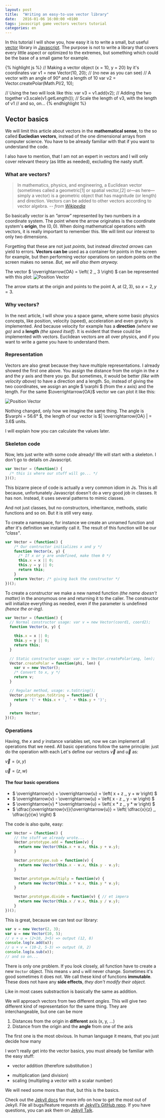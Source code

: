 ```yaml
---
layout: post
title:  "Writing an easy-to-use vector library"
date:   2016-01-06 16:00:00 +0100
tags: javascript game vectors vectors tutorial
categories: en
---
```

In this tutorial I will show you, how easy it is to write a small, but useful
[vector][vector] library in [Javascript][js]. The purpose is
not to write a library that covers every little aspect or
optimized to the extremes, but something which could be
the base of a small game for example.

{% highlight js %}
// Making a vector object (x = 10, y = 20) by it's coordinates
var v1 = new Vector(10, 20);    // (no new as you can see)
// A vector with an angle of 90° and a length of 10
var v2 = Vector.createPolar(Math.PI/2, 10);

// Using the two will look like this:
var v3 = v1.add(v2);      // Adding the two together
v3.scale(v1.getLength()); // Scale the length of v3, with the length of v1
// and so, on...
{% endhighlight %}
<!--more-->

## Vector basics

We will limit this article about vectors in the **mathematical sense**, to the so called
**Eucledian vectors**, instead of the one dimensional arrays from computer science. You
have to be already familiar with that if you want to understand the code.

I also have to mention, that I am not an expert in vectors and I will only cover
relevant theory (as little as needed), excluding the nasty stuff.

### What are vectors?
> In mathematics, physics, and engineering, a Euclidean vector (sometimes called a geometric[1] or spatial vector,[2] or—as here—simply a vector) is a geometric object that has magnitude (or length) and direction. Vectors can be added to other vectors according to vector algebra.
> -- <cite>from [Wikipedia][evector]</cite>

So basically vector is an _"arrow"_ represented by two numbers in a coordinate system.
The point where the arrow originates is the coordinate system's **origin**, the $\left( 0 ,\, 0 \right)$.
When doing mathematical operations with vectors, it is really important to remember this. We will limit our interest
to only two dimensions.

Forgetting that these are not just _points_, but instead _directed arrows_ can yield to errors.
**Vectors can be** used as a container for points in the screen for example, but then performing vector operations on
random points on the screen makes no sense. _But, we will also them anyway._

The vector $ \overrightarrow{OA} = \left( 2 ,\, 3 \right) $ can be represented with this plot:
![Position Vector](/public/Position_vector.svg)

The arrow starts at the origin and points to the point A, at $\left( 2 ,\, 3 \right)$, so $x = 2, y = 3$.

### Why vectors?

In the next article, I will show you a space game, where some basic physics concepts, like position,
velocity (speed), acceleration and even gravity is implemented. And because velocity for example has
a **direction** _(where we go)_ and a **length** _(the speed itself)_. It is evident that these could be implemented with vectors. Euclidean vectors are all over physics, and if you want to write a game you have to understand them.

### Representation

Vectors are also great because they have multiple representations. I already showed the first one above. You assign
the distance from the origin in the $x$ and the $y$ axis and there you go. But sometimes, it would be better
_(like with velocity above)_ to have a direction and a length. So, instead of giving the two coordinates, we assign
an angle $ \varphi $ (from the $x$ axis) and the length. For the same $\overrightarrow{OA}$ vector we can plot it like this:

![Position Vector](/public/Position_vector2.svg)

Nothing changed, only how we imagine the same thing. The angle is $\varphi = 56.6° $, the length of our vector is
$| \overrightarrow{OA} | = 3.6$ units.

I will explain how you can calculate the values later.  

### Skeleton code

Now, lets just write with some code already! We will start with a skeleton. I don't go to details on Javascript.

``` js
var Vector = (function() {
  /* this is where our stuff will go... */
})();
```
This bizarre piece of code is actually a very common idiom in Js. This is all because, unfortunately Javascript doesn't do a very good job in classes. It has non. Instead, it uses several patterns to mimic classes.

And not just classes, but no constructors, inheritance, methods, static functions and so on. But it is still very easy.

To create a namespace, for instance we create an unnamed function and after it's definition we instantly call it. The result of this function will be our *"class"*.

``` js
var Vector = (function() {
    /* Our contructor initializes x and y */
    function Vector(x, y) {
      /* If x or y are undefined, make them 0 */
      this.x = x || 0;
      this.y = y || 0;
      return this;
    }
    return Vector; /* giving back the constructor */
})();
```

To create a constructor we make a new named function *(the name doesn't matter)* in the anonymous one and returning it to the caller. The constructor will initialize everything as needed, even if the parameter is undefined *(hence the or-ing)*.

``` js
var Vector = (function() {
  // Normal constructor usage: var v = new Vector(coord1, coord2);
  function Vector(x, y) {

    this.x = x || 0;
    this.y = y || 0;
    return this;
  }

  // Static constructor usage: var v = Vector.createPolar(ang, len);
  Vector.createPolar = function(phi, len) {
    var v = new Vector();
    /* Convert to x, y */
    return v;
  }

  // Regular method, usage: v.toString();
  Vector.prototype.toString = function() {
    return '(' + this.x + ', ' + this.y + ')';
  }

  return Vector;
})();
```

### Operations

Having, the $x$ and $y$ instance variables set, now we can implement all operations that we need.
All basic operations follow the same principle: just do the operation with each
Let's define our vectors $\overrightarrow{v}$ and $\overrightarrow{u}$ as:

$\overrightarrow{v} = \left( x ,\, y \right)$

$\overrightarrow{u} = \left( z ,\, w \right)$

#### The four basic operations
* $ \overrightarrow{v} + \overrightarrow{u} = \left( x + z ,\, y + w \right) $
* $ \overrightarrow{v} - \overrightarrow{u} = \left( x - z ,\, y - w \right) $
* $ \overrightarrow{v} * \overrightarrow{u} = \left( x * z ,\, y * w \right) $
* $ \dfrac{\overrightarrow{v}}{\overrightarrow{u}} = \left( \dfrac{x}{z} ,\, \dfrac{y}{w} \right) $

The code is also quite, easy:

``` js
var Vector = (function() {
    // the stuff we already wrote...
    Vector.prototype.add = function(v) {
      return new Vector(this.x + v.x, this.y + v.y);
    }

    Vector.prototype.sub = function(v) {
      return new Vector(this.x - v.x, this.y - v.y);
    }

    Vector.prototype.multiply = function(v) {
      return new Vector(this.x * v.x, this.y * v.y);
    }

    Vector.prototype.divide = function(v) { // et impera
      return new Vector(this.x / v.x, this.y / v.y);
    }
})();
```
This is great, because we can test our library:

``` js
var v = new Vector(2, 3);
var u = new Vector(10, 5);
// v + u = (2+10, 3+5) => output (12, 8)
console.log(v.add(u));
// u + v = (10-2, 5-3) => output (8, 2)
console.log(u.sub(v));
// and so on...
```
There is only one problem. If you look closely, all function have to create a new `Vector` object.
This means `v` and `u` will never change. Sometimes it's good sometimes it does not. We call these
kind of functions **immutable**. These does not have any **side effects**, _they don't modify their object._



Like in most cases substraction is basically the same as addition.

We will approach vectors from two different _angles_. This will
give two different kind of representation for the same thing.
They are interchangeable, but one can be more

1. Distances from the origin in **different** axis (x, y, ...)
2. Distance from the origin and the **angle** from one of the axis

The first one is the most obvious. In human language it means,
that you just decide how many

I won't really get into the vector basics, you must already be familiar with the easy stuff:

+ vector addition (therefore substitution )
* multiplication (and division)
* scaling (multipling a vector with a scalar number)

We will need some more than that, but this is the basics.


Check out the [Jekyll docs][jekyll-docs] for more info on how to get the most out of Jekyll. File all bugs/feature requests at [Jekyll’s GitHub repo][jekyll-gh]. If you have questions, you can ask them on [Jekyll Talk][jekyll-talk].

[jekyll-docs]: http://jekyllrb.com/docs/home
[jekyll-gh]:   https://github.com/jekyll/jekyll
[jekyll-talk]: https://talk.jekyllrb.com/
[newton-gravity]: https://en.wikipedia.org/wiki/Newton%27s_law_of_universal_gravitation
[vector]: https://en.wikipedia.org/wiki/Vector
[evector]: https://en.wikipedia.org/wiki/Euclidean_vector
[js]: https://en.wikipedia.org/wiki/Javascript
[html5]: https://en.wikipedia.org/wiki/HTML5
